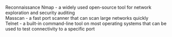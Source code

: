 Reconnaissance
Nmap - a widely used open-source tool for network exploration and security auditing <br>
Masscan - a fast port scanner that can scan large networks quickly <br>
Telnet - a built-in command-line tool on most operating systems that can be used to test connectivity to a specific port <br>
